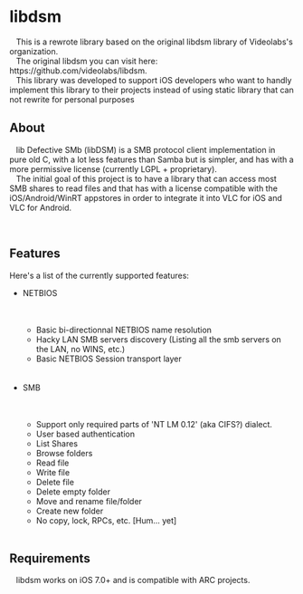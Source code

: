 # libdsm
<p>&nbsp&nbsp This is a rewrote library based on the original libdsm library of Videolabs's organization.<br>
&nbsp&nbsp The original libdsm you can visit here: https://github.com/videolabs/libdsm.<br>
&nbsp&nbsp This library was developed to support iOS developers who want to handly implement this library to their projects instead of using static library that can not rewrite for personal purposes</p>
<h2>About</h2>
<p>&nbsp&nbsp lib Defective SMb (libDSM) is a SMB protocol client implementation in pure old C, with a lot less features than Samba but is simpler, and has with a more permissive license (currently LGPL + proprietary).<br>
&nbsp&nbsp The initial goal of this project is to have a library that can access most SMB shares to read files and that has with a license compatible with the iOS/Android/WinRT appstores in order to integrate it into VLC for iOS and VLC for Android.</p>
  
<h2>Features</h2>
Here's a list of the currently supported features:
<ul>
  <li>NETBIOS</li>
  	<ul>
    	<li>Basic bi-directionnal NETBIOS name resolution</li>
    	<li>Hacky LAN SMB servers discovery (Listing all the smb servers on the LAN, no WINS, etc.)</li>
    	<li>Basic NETBIOS Session transport layer</li>
  	</ul>
  <li>SMB</li>
  	<ul>
    	<li>Support only required parts of 'NT LM 0.12' (aka CIFS?) dialect.</li>
    	<li>User based authentication</li>
    	<li>List Shares</li>
    	<li>Browse folders</li>
    	<li>Read file</li>
    	<li>Write file</li>
    	<li>Delete file</li>
    	<li>Delete empty folder</li>
    	<li>Move and rename file/folder</li>
    	<li>Create new folder</li>
    	<li>No copy, lock, RPCs, etc. [Hum... yet]</li>
  </ul>
</ul>
<h2>Requirements</h2>
<p>&nbsp&nbsp libdsm works on iOS 7.0+ and is compatible with ARC projects.</p>
